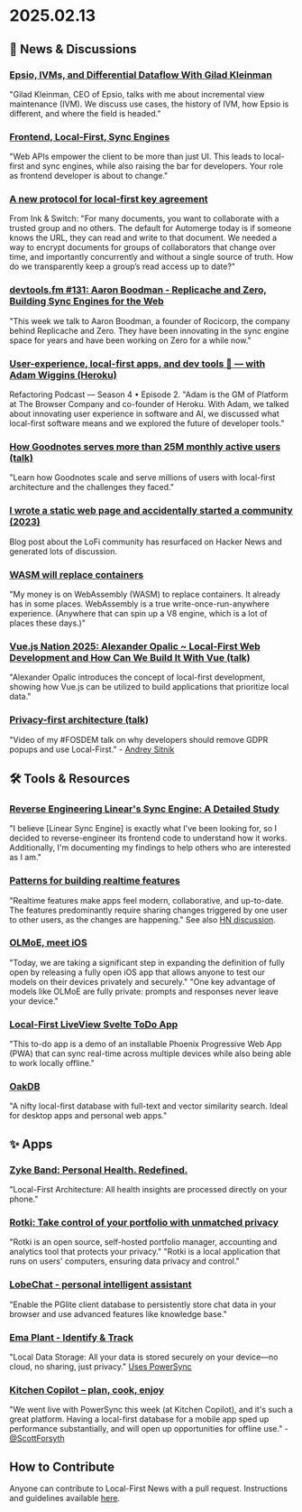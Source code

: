 # 2025.02.13

## 📰 News & Discussions

### [Epsio, IVMs, and Differential Dataflow With Gilad Kleinman](https://materializedview.io/p/epsio-ivms-differential-dataflow)
"Gilad Kleinman, CEO of Epsio, talks with me about incremental view maintenance (IVM). We discuss use cases, the history of IVM, how Epsio is different, and where the field is headed."

### [Frontend, Local-First, Sync Engines](https://www.sandromaglione.com/newsletter/frontend-local-first-sync-engines)
"Web APIs empower the client to be more than just UI. This leads to local-first and sync engines, while also raising the bar for developers. Your role as frontend developer is about to change."

### [A new protocol for local-first key agreement](https://www.inkandswitch.com/newsletter/dispatch-009/#a-new-protocol-for-local-first-key-agreement)
From Ink & Switch: "For many documents, you want to collaborate with a trusted group and no others. The default for Automerge today is if someone knows the URL, they can read and write to that document. We needed a way to encrypt documents for groups of collaborators that change over time, and importantly concurrently and without a single source of truth. How do we transparently keep a group’s read access up to date?"

### [devtools.fm #131: Aaron Boodman - Replicache and Zero, Building Sync Engines for the Web](https://www.devtools.fm/episode/131)
"This week we talk to Aaron Boodman, a founder of Rocicorp, the company behind Replicache and Zero. They have been innovating in the sync engine space for years and have been working on Zero for a while now."

### [User-experience, local-first apps, and dev tools 🔧 — with Adam Wiggins (Heroku)](https://refactoring.fm/p/user-experience-local-first-apps)
Refactoring Podcast — Season 4 • Episode 2. "Adam is the GM of Platform at The Browser Company and co-founder of Heroku. With Adam, we talked about innovating user experience in software and AI, we discussed what local-first software means and we explored the future of developer tools."

### [How Goodnotes serves more than 25M monthly active users (talk)](https://www.youtube.com/watch?v=LtYt6uVH6iM)
"Learn how Goodnotes scale and serve millions of users with local-first architecture and the challenges they faced."

### [I wrote a static web page and accidentally started a community (2023)](https://news.ycombinator.com/item?id=43021677)
Blog post about the LoFi community has resurfaced on Hacker News and generated lots of discussion.

### [WASM will replace containers](https://creston.blog/wasm-will-replace-containers/)
"My money is on WebAssembly (WASM) to replace containers. It already has in some places. WebAssembly is a true write-once-run-anywhere experience. (Anywhere that can spin up a V8 engine, which is a lot of places these days.)"

### [Vue.js Nation 2025: Alexander Opalic ~ Local-First Web Development and How Can We Build It With Vue (talk)](https://www.youtube.com/watch?v=1cn93gVnMSc)
"Alexander Opalic introduces the concept of local-first development, showing how Vue.js can be utilized to build applications that prioritize local data."

### [Privacy-first architecture (talk)](https://ftp.belnet.be/mirror/FOSDEM/video/2025/ub5230/fosdem-2025-4233-privacy-first-architecture-alternatives-to-gdpr-popup-and-local-first.av1.webm)
"Video of my #FOSDEM talk on why developers should remove GDPR popups and use Local-First." - [Andrey Sitnik](https://bsky.app/profile/en.sitnik.ru/post/3lhyggsjei22q)


## 🛠️ Tools & Resources

### [Reverse Engineering Linear's Sync Engine: A Detailed Study](https://github.com/wzhudev/reverse-linear-sync-engine?tab=readme-ov-file)
"I believe [Linear Sync Engine] is exactly what I've been looking for, so I decided to reverse-engineer its frontend code to understand how it works. Additionally, I'm documenting my findings to help others who are interested as I am."

### [Patterns for building realtime features](https://zknill.io/posts/patterns-for-building-realtime/)
"Realtime features make apps feel modern, collaborative, and up-to-date. The features predominantly require sharing changes triggered by one user to other users, as the changes are happening." See also [HN discussion](https://news.ycombinator.com/item?id=43004334).

### [OLMoE, meet iOS](https://allenai.org/blog/olmoe-app)
"Today, we are taking a significant step in expanding the definition of fully open by releasing a fully open iOS app that allows anyone to test our models on their devices privately and securely." "One key advantage of models like OLMoE are fully private: prompts and responses never leave your device."

### [Local-First LiveView Svelte ToDo App](https://github.com/thisistonydang/liveview-svelte-pwa)
"This to-do app is a demo of an installable Phoenix Progressive Web App (PWA) that can sync real-time across multiple devices while also being able to work locally offline."

### [OakDB](https://github.com/abdelhai/oakdb?tab=readme-ov-file)
"A nifty local-first database with full-text and vector similarity search. Ideal for desktop apps and personal web apps."


## ✨ Apps

### [Zyke Band: Personal Health. Redefined.](https://zykeband.com/)
"Local-First Architecture: All health insights are processed directly on your phone." 

### [Rotki: Take control of your portfolio with unmatched privacy](https://rotki.com/)
"Rotki is an open source, self-hosted portfolio manager, accounting and analytics tool that protects your privacy." "Rotki is a local application that runs on users' computers, ensuring data privacy and control."

### [LobeChat - personal intelligent assistant](https://chat-preview.lobehub.com/chat)
"Enable the PGlite client database to persistently store chat data in your browser and use advanced features like knowledge base."

### [Ema Plant - Identify & Track](https://apps.apple.com/us/app/ema-plant-identify-track/id6740346581)
"Local Data Storage: All your data is stored securely on your device—no cloud, no sharing, just privacy." [Uses PowerSync](https://bsky.app/profile/indiesoftwaredev.com/post/3lhy7cf5ogs2k)

### [Kitchen Copilot – plan, cook, enjoy](https://kitchencopilot.com/)
"We went live with PowerSync this week (at Kitchen Copilot), and it's such a great platform. Having a local-first database for a mobile app sped up performance substantially, and will open up opportunities for offline use." - [@ScottForsyth](https://x.com/ScottForsyth/status/1889739256626573439)


## How to Contribute
Anyone can contribute to Local-First News with a pull request. Instructions and guidelines available [here](https://github.com/localfirstnews/localfirstnews).
